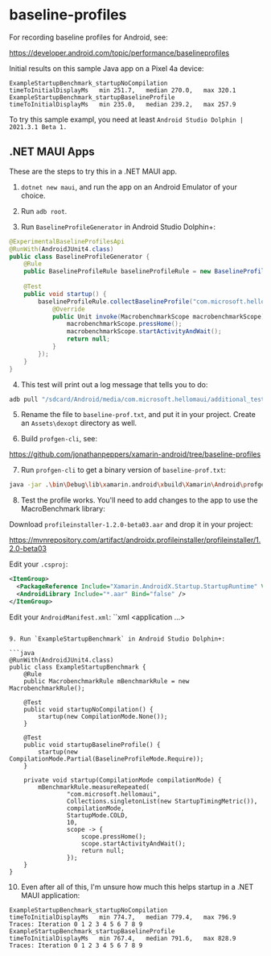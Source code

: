# baseline-profiles

For recording baseline profiles for Android, see:

https://developer.android.com/topic/performance/baselineprofiles

Initial results on this sample Java app on a Pixel 4a device:

```log
ExampleStartupBenchmark_startupNoCompilation
timeToInitialDisplayMs   min 251.7,   median 270.0,   max 320.1
ExampleStartupBenchmark_startupBaselineProfile
timeToInitialDisplayMs   min 235.0,   median 239.2,   max 257.9
```

To try this sample exampl, you need at least `Android Studio Dolphin | 2021.3.1 Beta 1.`

## .NET MAUI Apps

These are the steps to try this in a .NET MAUI app.

1. `dotnet new maui`, and run the app on an Android Emulator of your
   choice.

2. Run `adb root`.

3. Run `BaselineProfileGenerator` in Android Studio Dolphin+:

```java
@ExperimentalBaselineProfilesApi
@RunWith(AndroidJUnit4.class)
public class BaselineProfileGenerator {
    @Rule
    public BaselineProfileRule baselineProfileRule = new BaselineProfileRule();
    
    @Test
    public void startup() {
        baselineProfileRule.collectBaselineProfile("com.microsoft.hellomaui", new Function1<MacrobenchmarkScope, Unit>() {
            @Override
            public Unit invoke(MacrobenchmarkScope macrobenchmarkScope) {
                macrobenchmarkScope.pressHome();
                macrobenchmarkScope.startActivityAndWait();
                return null;
            }
        });
    }
}
```

4. This test will print out a log message that tells you to do:

```bash
adb pull "/sdcard/Android/media/com.microsoft.hellomaui/additional_test_output/BaselineProfileGenerator_startup-baseline-prof-2022-06-03-19-46-28.txt" .
```

5. Rename the file to `baseline-prof.txt`, and put it in your project.
   Create an `Assets\dexopt` directory as well.

6. Build `profgen-cli`, see:

https://github.com/jonathanpeppers/xamarin-android/tree/baseline-profiles

7. Run `profgen-cli` to get a binary version of `baseline-prof.txt`:

```bash
java -jar .\bin\Debug\lib\xamarin.android\xbuild\Xamarin\Android\profgen-cli.jar bin C:\src\foo\baseline-prof.txt -o C:\src\hellomaui\Platforms\Android\Assets\dexopt\baseline.prof -om C:\src\hellomaui\Platforms\Android\Assets\dexopt\baseline.profm -a C:\src\hellomaui\bin\Release\net6.0-android\android-arm64\com.microsoft.hellomaui-Signed.apk
```

8. Test the profile works. You'll need to add changes to the app to
   use the MacroBenchmark library:

Download `profileinstaller-1.2.0-beta03.aar` and drop it in your project:

https://mvnrepository.com/artifact/androidx.profileinstaller/profileinstaller/1.2.0-beta03

Edit your `.csproj`:
```xml
<ItemGroup>
  <PackageReference Include="Xamarin.AndroidX.Startup.StartupRuntime" Version="1.1.1.1" />
  <AndroidLibrary Include="*.aar" Bind="false" />
</ItemGroup>
```

Edit your `AndroidManifest.xml`:
``xml
<application ...>
    <profileable android:shell="true"/>
</application>
```

9. Run `ExampleStartupBenchmark` in Android Studio Dolphin+:

```java
@RunWith(AndroidJUnit4.class)
public class ExampleStartupBenchmark {
    @Rule
    public MacrobenchmarkRule mBenchmarkRule = new MacrobenchmarkRule();
    
    @Test
    public void startupNoCompilation() {
        startup(new CompilationMode.None());
    }
    
    @Test
    public void startupBaselineProfile() {
        startup(new CompilationMode.Partial(BaselineProfileMode.Require));
    }
    
    private void startup(CompilationMode compilationMode) {
        mBenchmarkRule.measureRepeated(
                "com.microsoft.hellomaui",
                Collections.singletonList(new StartupTimingMetric()),
                compilationMode,
                StartupMode.COLD,
                10,
                scope -> {
                    scope.pressHome();
                    scope.startActivityAndWait();
                    return null;
                });
    }
}
```

10. Even after all of this, I'm unsure how much this helps startup in
    a .NET MAUI application:

```log
ExampleStartupBenchmark_startupNoCompilation
timeToInitialDisplayMs   min 774.7,   median 779.4,   max 796.9
Traces: Iteration 0 1 2 3 4 5 6 7 8 9
ExampleStartupBenchmark_startupBaselineProfile
timeToInitialDisplayMs   min 767.4,   median 791.6,   max 828.9
Traces: Iteration 0 1 2 3 4 5 6 7 8 9
```
